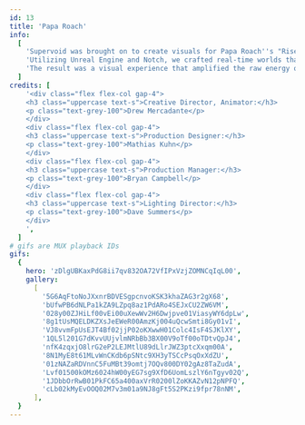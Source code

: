 ```yaml
---
id: 13
title: 'Papa Roach'
info:
  [
    'Supervoid was brought on to create visuals for Papa Roach''s "Rise of the Roach Tour." Taking cues from the tour’s dystopian poster art—featuring a masked figure hoisting the band’s flag in a post-apocalyptic wasteland—we built a series of immersive digital environments that served as a gritty narrative extension of themes from across their expansive catalogue.',
    'Utilizing Unreal Engine and Notch, we crafted real-time worlds that integrated seamlessly with the LED screen layout, working closely with the lighting team to ensure each scene amplified the intensity of the live show. For the track "Getting Away With Murder," we developed a custom large language model running on a local server to generate AI-driven imagery of corrupt politicians and financiers, adding a visceral edge to the song''s critique of systemic injustice.',
    'The result was a visual experience that amplified the raw energy of <em>Infest</em>, transforming the stage into a cinematic battleground of rebellion and decay.',
  ]
credits: [
    '<div class="flex flex-col gap-4">
    <h3 class="uppercase text-s">Creative Director, Animator:</h3>
    <p class="text-grey-100">Drew Mercadante</p>
    </div>
    <div class="flex flex-col gap-4">
    <h3 class="uppercase text-s">Production Designer:</h3>
    <p class="text-grey-100">Mathias Kuhn</p>
    </div>
    <div class="flex flex-col gap-4">
    <h3 class="uppercase text-s">Production Manager:</h3>
    <p class="text-grey-100">Bryan Campbell</p>
    </div>
    <div class="flex flex-col gap-4">
    <h3 class="uppercase text-s">Lighting Director:</h3>
    <p class="text-grey-100">Dave Summers</p>
    </div>
    ',
  ]
# gifs are MUX playback IDs
gifs:
  {
    hero: 'zDlgUBKaxPdG8ii7qv832OA72VfIPxVzjZOMNCqIqL00',
    gallery:
      [
        '5G6AqFtoNoJXxnrBDVESgpcnvoKSK3khaZAG3r2gX68',
        'bUfwPB6dNLPa1kZA9LZpq8az1PdARo4SEJxCU2ZW6VM',
        '028y00ZJHiLf00vEi00uXewWv2H6Dwjpve01ViasyWY6dpLw',
        '8g1tUsMQELDKZXsJeEWeR00AmzKj004uQcwSmti8Gy01vI',
        'VJ8vvmFpUsEJT4Bf02jjP02oKXwwH01Colc4IsF4SJKlXY',
        '1QL5l201G7dKvvUUjvlmNRbBb3BX00V9oTf00oTDtvQpJ4',
        'nfK4zqxjO8lrG2eP2LEJMtlU89dLlrJWZ3ptcXxqm00A',
        '8N1MyE8t61MLvWnCKdb6pSNtc9XH3yTSCcPsqOxXdZU',
        '01zNAZaRDVnnC5FuMBt39omtj7OQv800DY02gAz8TaZudA',
        'Lvf01500kOMz6024hW00yEG7sg9XfD6UomLszlY6nTgyv02Q',
        '1JDbbOrRwB01PkFC65a400axVrR0200lZoKKAZvN12pNPFQ',
        'cLb02kMyEvOOQ02M7v3m01a9NJ8gFt5S2PKzi9fpr78nNM',
      ],
  }
---
```

